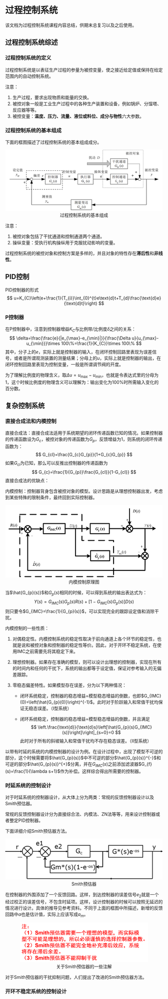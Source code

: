 # 过程控制系统

该文档为过程控制系统课程内容总结，供期末总复习以及之后使用。

## 过程控制系统综述

### 过程控制系统的定义

过程控制系统是以表征生产过程的参量为被控变量，使之接近给定值或保持在给定范围内的自动控制系统。

注意：

1. 生产过程，要求出现物质和能量的交换。
2. 被控对象一般是工业生产过程中的各种生产装置和设备，例如锅炉、分馏塔、反应器等等。
3. 被控变量：**温度、压力、流量、液位或料位、成分与物性**六大参数。

### 过程控制系统的基本组成

下面的框图描述了过程控制系统的基本组成成分。

<center>
    <img src="fig/过程控制系统基本组成.png" style="zoom:60%"/><br>
    过程控制系统的基本组成
</center>

注意：

1. 被控对象包括了干扰通道和控制通道两个通道。
2. 操纵变量：受执行机构操纵用于克服扰动影响的变量。

过程控制系统的被控对象和控制方案是多样的，并且对象的特性存在**滞后性**和**非线性**。

## PID控制

PID控制器的形式
$$
u=K_{C}\left(e+\frac{1}{T_{i}}\int_{0}^{t}e\text{d}t+T_{d}\frac{\text{d}e}{\text{d}t}\right)
$$

### P控制器

在P控制器中，注意到控制器增益$K_{C}$​与比例带/比例度$\delta$之间的关系：
$$
\delta=\frac{\frac{e}{|e_{\max}-e_{\min}|}}{\frac{\Delta u}{u_{\max}-u_{\min}}}\times 100\%=\frac{1}{K_{C}}\times 100\%
$$
其中，分子上的$e$，实际上就是控制器的输入，在闭环控制回路里表现为误差信号，或者是所谓观测装置的测量结果；分母上的$u$​，实际上就是控制器的输出，在闭环控制回路里表现为控制变量，一般是所谓调节阀的开度。

为了理解比例度的物理含义，取$\Delta u=u_{\max}-u_{\min}$，也就是令表达式里的分母为1，这个时候比例度的物理含义可以理解为：输出变化为$100\%$时所需输入变化的百分数。



## 复杂控制系统

### 直接合成法和内模控制

直接合成法：直接合成法适用于系统期望的闭环传递函数已知的情况。如果控制器的传递函数设为$G_{c}$，被控对象的传递函数为$G_{p}$，反馈增益为$1$，则系统的闭环传递函数为：
$$
G_{cl}=\frac{G_{c}G_{p}}{1+G_{c}G_{p}}
$$
如果$G_{cl}$为已知，那么可以反推出控制器的传递函数为
$$
G_{c}=\frac{1}{G_{p}}\frac{G_{cl}}{1-G_{cl}}
$$
直接合成法的优缺点：

内模控制：控制器背身包含被控对象的模型。设计思路是从理想控制器出发，考虑到某些特殊的限制条件，最终回到实际控制器。

<center>
    <img src="fig/内模控制原理图.png" style="zoom:70%"/><br>
    内模控制原理图
</center>

当$\hat{G_{p}(s)}$和$G_{p}(s)$相同的时候，可以得到系统的输出表达式为：
$$
Y(s)=G_{IMC}(s)G_{p}(s)R(s)+[1-G_{IMC}(s)G_{p}(s)]D(s)
$$
则只要令$G_{IMC}=\frac{1}{G_{p}(s)}$，可以实现完全的跟踪设定值和消除干扰。

内模控制的一些性质：

1. 对偶稳定性。内模控制系统的稳定性取决于前向通道上各个环节的稳定性，也就是说和被控对象和控制器的稳定性等价。因此，对于开环不稳定系统，在使用IMC之前需要先将其稳定下来。

2. 理想控制器。如果存在准确的模型，则可以设计出理想的控制器，实现在所有的时间内和任何的干扰下，系统的输出都等于设定值，保证对参考输入的无偏差跟踪。

3. 零稳态偏差特性。如果模型存在误差，分为以下两种情况：

   - 闭环系统稳定，控制器的稳态增益=模型稳态增益的倒数，也即$G_{IMC}(0)=\left(\hat{G_{p}(0)}\right)^{-1}$。此时对于阶跃输入和常值干扰均保证无稳态误差。（I型系统）

   - 闭环系统稳定，控制器的稳态增益=模型稳态增益的倒数，并且满足
     $$
     \left.\frac{\text{d}}{\text{d}s}\left[\hat{G_{p}(s)G_{IMC}(s)}\right]\right|_{s=0}=0
     $$
     此时对于所有的斜坡输入和常值干扰均不存在稳态误差。（II型系统）

以带有时延的系统的内模控制器的设计为例。在设计过程中，出现了模型不可逆的部分，这个时候需要将$\hat{G_{p}(s)}$中不可逆的部分$\hat{G_{p}(s)}^{-}$和可逆的部分$\hat{G_{p}(s)}^{+}$分离，并在$G_{IMC}(s)$之前添加滤波器$G_{f}(s)=\frac{1}{\lambda s+1}$​作为补偿。这样综合得出所需要的控制器。

### 时延系统的控制设计

对于时延系统的控制器设计，从大体上分为两类：常规的反馈控制器设计以及Smith预估器。

常规的反馈控制器设计分为直接综合法、内模法、ZN法等等，用来设计控制器或者整定PID控制器。

下面详细介绍Smith预估器方法。

<center>
    <img src="fig/Smith预估器.png" style="zoom:50%"/><br>
    Smith预估器
</center>

在控制器的外围添加了一个反馈回路。这样，到达控制器的误差信号$e_2$就是一个经过校正的误差信号，不包含时延项。这样，设计控制器的时候可以按照无延迟的情况进行设计。具体的推导见参考资料。不同于上面的框图中所描述，新增的反馈回路中$a$也是估计值，实际上应该写成$a_m$​。

<center>
    <img src="fig/Smith预估器注解.png" style="zoom:40%"/><br>
    关于Smith预估器的一些注解
</center>

对于Smith预估器的干扰抑制问题，人们提出了改进的Smith预估器方法。

### 开环不稳定系统的控制设计


